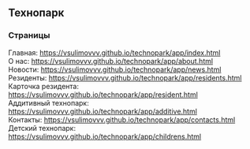 ## Технопарк
### Страницы
Главная: https://vsulimovvv.github.io/technopark/app/index.html  
О нас: https://vsulimovvv.github.io/technopark/app/about.html  
Новости: https://vsulimovvv.github.io/technopark/app/news.html  
Резиденты: https://vsulimovvv.github.io/technopark/app/residents.html  
Карточка резидента: https://vsulimovvv.github.io/technopark/app/resident.html  
Аддитивный технопарк: https://vsulimovvv.github.io/technopark/app/additive.html  
Контакты: https://vsulimovvv.github.io/technopark/app/contacts.html  
Детский технопарк: https://vsulimovvv.github.io/technopark/app/childrens.html  